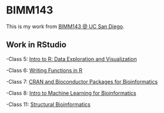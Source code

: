 # BIMM143

This is my work from [BIMM143 @ UC San Diego](https://bioboot.github.io/bimm143_F19/).

## Work in RStudio
-Class 5: [Intro to R: Data Exploration and Visualization](https://github.com/jandalvarez/BIMM143-Bionformatics/blob/master/Class05/Class05-Script.md)

-Class 6: [Writing Functions in R](https://github.com/jandalvarez/BIMM143-Bionformatics/blob/master/Class06/Class6.md)

-Class 7: [CRAN and Bioconductor Packages for Bioinformatics](https://github.com/jandalvarez/BIMM143-Bionformatics/blob/master/Class07/Class07/Class07.md)

-Class 8: [Intro to Machine Learning for Bioinformatics](https://github.com/jandalvarez/BIMM143-Bionformatics/blob/master/Class08/Class08/Class08_PCA.md)

-Class 11: [Structural Bioinformatics](https://github.com/jandalvarez/BIMM143-Bionformatics/blob/master/Class11/Class11.md)
